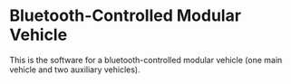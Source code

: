 <h1>Bluetooth-Controlled Modular Vehicle</h1>
This is the software for a bluetooth-controlled modular vehicle (one main vehicle and two auxiliary vehicles).